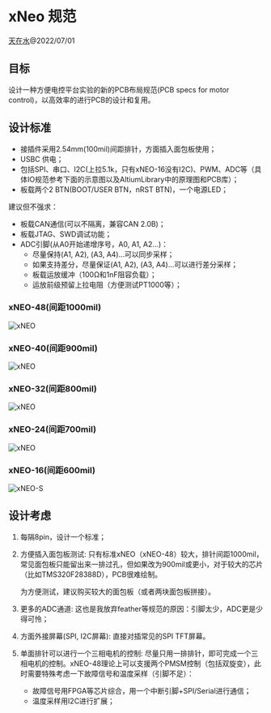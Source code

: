 # xNeo 规范

[天在水](heguolin@mail.iee.ac.cn)@2022/07/01

## 目标

设计一种方便电控平台实验的新的PCB布局规范(PCB specs for motor control)，以高效率的进行PCB的设计和复用。

## 设计标准

- 接插件采用2.54mm(100mil)间距排针，方面插入面包板使用；
- USBC 供电；
- 包括SPI、串口、I2C(上拉5.1k，只有xNEO-16没有I2C)、PWM、ADC等（具体IO规范参考下面的示意图以及AltiumLibrary中的原理图和PCB库）；
- 板载两个2 BTN(BOOT/USER BTN，nRST BTN)，一个电源LED；

建议但不强求：
- 板载CAN通信(可以不隔离，兼容CAN 2.0B)；
- 板载JTAG、SWD调试功能；
- ADC引脚(从A0开始递增序号，A0, A1, A2...)：
  - 尽量保持(A1, A2), (A3, A4)...可以同步采样；
  - 如果支持差分，尽量保证(A1, A2), (A3, A4)...可以进行差分采样；
  - 板载运放缓冲（100Ω和1nF阻容负载）；
  - 运放前级预留上拉电阻（方便测试PT1000等）；

### xNEO-48(间距1000mil)

![xNEO](./images/xNEO-48.png)


### xNEO-40(间距900mil)

![xNEO](./images/xNEO-40.png)


### xNEO-32(间距800mil)

![xNEO](./images/xNEO-32.png)


### xNEO-24(间距700mil)

![xNEO](./images/xNEO-24.png)


### xNEO-16(间距600mil)

![xNEO-S](./images/xNEO-16.png)


## 设计考虑

1. 每隔8pin，设计一个标准；
   
1. 方便插入面包板测试:
    只有标准xNEO（xNEO-48）较大，排针间距1000mil，常见面包板只能留出来一排过孔，但如果改为900mil或更小，对于较大的芯片（比如TMS320F28388D），PCB很难绘制。
    
    为方便测试，建议购买较大的面包板（或者两块面包板拼接）。
    
2. 更多的ADC通道:
    这也是我放弃feather等规范的原因：引脚太少，ADC更是少得可怜；
    
3. 方面外接屏幕(SPI, I2C屏幕):
    直接对插常见的SPI TFT屏幕。
    
4. 单面排针可以进行一个三相电机的控制:
    尽量只用一排排针，即可完成一个三相电机的控制。xNEO-48理论上可以支援两个PMSM控制（包括双旋变），此时需要特殊考虑一下故障信号和温度采样（引脚不足）：
    
    - 故障信号用FPGA等芯片综合，用一个中断引脚+SPI/Serial进行通信；
    - 温度采样用I2C进行扩展；
